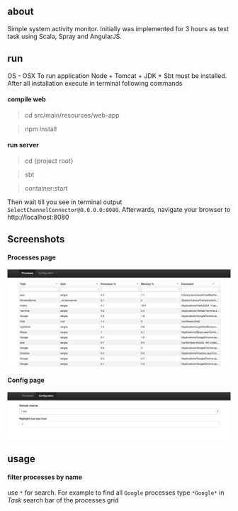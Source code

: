 ## about
Simple system activity monitor. Initially was implemented for 3 hours as test task using Scala, Spray and AngularJS.

## run
OS - OSX
To run application Node + Tomcat + JDK + Sbt must be installed.
After all installation execute in terminal following commands

#### compile web
> cd src/main/resources/web-app

> npm install

#### run server
> cd {project root}

> sbt

> container:start

Then wait till you see in terminal output `SelectChannelConnector@0.0.0.0:8080`.
Afterwards, navigate your browser to http://localhost:8080

## Screenshots

#### Processes page
![alt tag](readme_files/processes.png)

#### Config page
![alt tag](readme_files/configuration.png)


## usage

#### filter processes by name
use `*` for search. For example to find all `Google` processes type `*Google*` in *Task* search bar of the processes grid
